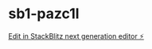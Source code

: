 # sb1-pazc1l

[Edit in StackBlitz next generation editor ⚡️](https://stackblitz.com/~/github.com/landonminden/sb1-pazc1l)